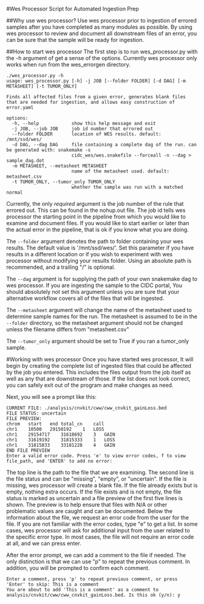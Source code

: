 #Wes Processor Script for Automated Ingestion Prep

##Why use wes processor?
Use wes processor prior to ingestion of errored samples after you have completed as many modules as possible. By using wes processor to review and document all downstream files of an error, you can be sure that the sample will be ready for ingestion.

##How to start wes processor
The first step is to run wes_processor.py with the -h argument of get a sense of the options. Currently wes processor only works when run from the wes_errorgen directory.
```
./wes_processor.py -h               
usage: wes_processor.py [-h] -j JOB [--folder FOLDER] [-d DAG] [-m METASHEET] [-t TUMOR_ONLY]

Finds all affected files from a given error, generates blank files that are needed for ingestion, and allows easy construction of error.yaml

options:
  -h, --help            show this help message and exit
  -j JOB, --job JOB     job id number that errored out
  --folder FOLDER       location of WES results. default: /mnt/ssd/wes/
  -d DAG, --dag DAG     file containing a complete dag of the run. can be generated with: snakemake -s
                        cidc_wes/wes.snakefile --forceall -n --dag > sample_dag.dot
  -m METASHEET, --metasheet METASHEET
                        name of the metasheet used. default: metasheet.csv
  -t TUMOR_ONLY, --tumor_only TUMOR_ONLY
                        whether the sample was run with a matched normal
```

Currently, the only _required_ argument is the job number of the rule that errored out. This can be found in the nohup.out file. The job id tells wes processor the starting point in the pipeline from which you would like to examine and document files. If you would like to start earlier or later than the actual error in the pipeline, that is ok if you know what you are doing.

The ```--folder``` argument denotes the path to folder containing your wes results. The default value is '/mnt/ssd/wes/'. Set this parameter if you have results in a different location or if you wish to experiment with wes processor without modifying your results folder. Using an absolute path is recommended, and a trailing "/" is optional.

The ```--dag``` argument is for supplying the path of your own snakemake dag to wes processor. If you are ingesting the sample to the CIDC portal, You should absolutely not set this argument unless you are sure that your alternative workflow covers all of the files that will be ingested.

The ```--metasheet``` argument will change the name of the metasheet used to determine sample names for the run. The metasheet is assumed to be in the ```--folder``` directory, so the metasheet argument should not be changed unless the filename differs from "metasheet.csv"

The ```--tumor_only``` argument should be set to True if you ran a tumor_only sample.

#Working with wes processor
Once you have started wes processor, It will begin by creating the complete list of ingested files that could be affected by the job you entered. This includes the files output from the job itself as well as any that are downstream of those. If the list does not look correct, you can safely exit out of the program and make changes as need.

Next, you will see a prompt like this:

```
CURRENT FILE: ./analysis/cnvkit/cww/cww_cnvkit_gainLoss.bed
FILE STATUS: uncertain
FILE PREVIEW:
chrom	start	end	total_cn	call
chr1	10500	29150192	1	LOSS
chr1	29154717	31618692	3	GAIN
chr1	31619192	31815333	1	LOSS
chr1	31815833	33181228	4	GAIN
END FILE PREVIEW
Enter a valid error code. Press 'e' to view error codes, f to view file_path, and 'ENTER' to add no error:
```
The top line is the path to the file that we are examining. The second line is the file status and can be "missing", "empty", or "uncertain". If the file is missing, wes processor will create a blank file. If the file already exists but is empty, nothing extra occurs. If the file exists and is not empty, the file status is marked as uncertain and a file preview of the first five lines is shown. The preview is to help ensure that files with N/A or other problematic values are caught and can be documented. Below the information about the file, we request an error code from the user for the file. If you are not familiar with the error codes, type "e" to get a list. In some cases, wes processor will ask for additional input from the user related to the specific error type. In most cases, the file will not require an error code at all, and we can press enter.

After the error prompt, we can add a comment to the file if needed. The only distinction is that we can use "p" to repeat the previous comment. In addition, you will be prompted to confirm each comment.

```
Enter a comment, press 'p' to repeat previous comment, or press 'Enter' to skip: This is a comment
You are about to add 'This is a comment' as a comment to analysis/cnvkit/cww/cww_cnvkit_gainLoss.bed. Is this ok (y/n): y
```
